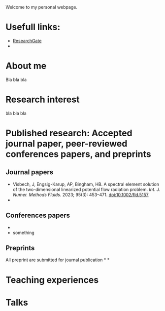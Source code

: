 Welcome to my personal webpage. 

# Usefull links:
* [ResearchGate](https://www.researchgate.net/profile/Jens_Visbech)
* 


# About me
Bla bla bla

# Research interest
bla bla bla


# Published research: Accepted journal paper, peer-reviewed conferences papers, and preprints

## Journal papers
* Visbech, J, Engsig-Karup, AP, Bingham, HB. A spectral element solution of the two-dimensional linearized potential flow radiation problem. _Int. J. Numer. Methods Fluids_. 2023; 95(3): 453–471. [doi:10.1002/fld.5157](https://onlinelibrary.wiley.com/doi/10.1002/fld.5157)
* 


## Conferences papers
* 
* something 



## Preprints
All preprint are submitted for journal publication
* 
* 


# Teaching experiences


# Talks 
